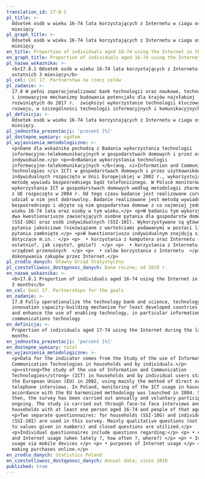 ```yaml
---
translation_id: 17-8-1
pl_title: >-
  Odsetek osób w wieku 16-74 lata korzystających z Internetu w ciagu ostatnich 3
  miesięcy
pl_graph_title: >-
  Odsetek osób w wieku 16-74 lata korzystających z Internetu w ciagu ostatnich 3
  miesięcy
en_title: Proportion of individuals aged 16-74 using the Internet in the last 3 months
en_graph_title: Proportion of individuals aged 16-74 using the Internet in the last 3 months
pl_nazwa_wskaznika: >-
  <b>17.8.1 Odsetek osób w wieku 16-74 lata korzystających z Internetu w ciagu
  ostatnich 3 miesięcy</b>
pl_cel: Cel 17. Partnerstwa na rzecz celów
pl_zadanie: >-
  17.8 W pełni zoperacjonalizować bank technologii oraz naukowe, technologiczne
  i innowacyjne mechanizmy budowania potencjału dla krajów najsłabiej
  rozwiniętych do 2017 r.  zwiększyć wykorzystanie technologii kluczowych dla
  rozwoju, w szczególności technologii informacyjnych i komunikacyjnych
pl_definicja: >-
  Odsetek osób w wieku 16-74 lata korzystających z Internetu w ciagu ostatnich 3
  miesięcy.
pl_jednostka_prezentacji: 'procent [%]'
pl_dostepne_wymiary: ogółem
pl_wyjasnienia_metodologiczne: >-
  <p>Dane dla wskaźnika pochodzą z Badania wykorzystania technologii
  informacyjno-telekomunikacyjnych w gospodarstwach domowych i przez osoby
  indywidualne.</p> <p><b>Badanie wykorzystania technologii
  informacyjno-telekomunikacyjnych </b>(ang. <i>Information and Communication
  Technologies </i> ICT) w gospodarstwach domowych i przez użytkowników
  indywidualnych rozpoczęto w Unii Europejskiej w 2002 r., wykorzystując głównie
  metodę wywiadu bezpośredniego bądź telefonicznego. W Polsce monitorowanie
  wykorzystania ICT w gospodarstwach domowych według metodologii zharmonizowanej
  z UE rozpoczęto w 2004 r. Od tego czasu badanie jest realizowane corocznie, a
  udział w nim jest dobrowolny. Badanie realizowane jest metodą wywiadu
  bezpośredniego i objęte są nim gospodarstwa domowe z co najmniej jedną osobą w
  wieku 16-74 lata oraz osoby w tym wieku.</p> <p>W badaniu tym wykorzystuje się
  dwa kwestionariusze zawierających osobne pytania dla gospodarstw domowych
  (SSI-10G) oraz osób indywidualnych (SSI-10I). Wykorzystywane są głównie
  pytania jakościowe (niezwiązane z wartościami podawanymi w postaci liczb) oraz
  pytania zamknięte.</p> <p>W kwestionariuszu indywidualnym znajdują się pytania
  dotyczące m.in.: </p> <p>  • korzystania z komputera oraz Internetu (kiedy
  ostatnio?, jak często?, gdzie?)  </p> <p>  • korzystania z Internetu za pomocą
  urządzeń przenośnych  </p> <p>  • celów korzystania z Internetu  </p> <p>  •
  dokonywania zakupów przez Internet.</p>
pl_zrodlo_danych: Główny Urząd Statystyczny
pl_czestotliwosc_dostępnosc_danych: Dane roczne; od 2010 r.
en_nazwa_wskaznika: >-
  <b>17.8.1 Proportion of individuals aged 16-74 using the Internet in the last
  3 months</b>
en_cel: Goal 17. Partnerships for the goals
en_zadanie: >-
  17.8 Fully operationalize the technology bank and science, technology and
  innovation capacity-building mechanism for least developed countries by 2017
  and enhance the use of enabling technology, in particular information and
  communications technology
en_definicja: >-
  Proportion of individuals aged 17-74 using the Internet during the last 3
  months.
en_jednostka_prezentacji: 'percent [%]'
en_dostepne_wymiary: total
en_wyjasnienia_metodologiczne: >-
  <p>Data for the indicator comes from the Study of the use of Information and
  Communication Technologies in households and by individuals.</p>
  <p><strong>The study of the use of Information and Communication
  Technologies</strong> (ICT) in households and by individual users started in
  the European Union (EU) in 2002, using mainly the method of direct or
  telephone interviews. In Poland, monitoring of the ICT usage in households in
  accordance with the EU harmonized methodology was launched in 2004. Since
  then, the survey has been carried out annually and voluntary participation is
  ongoing. The study is carried out through face-to face interviews and includes
  households with at least one person aged 16-74 and people of that age.</p>
  <p>Two separate questionnaires: for households (SSI-10G) and individuals:
  (SSI-10I) are used in this survey. Mainly qualitative questions (not related
  to values given in numbers) and closed questions are utilized.</p>
  <p>Individual questionnaires include questions regarding:</p> <p> • computer
  and Internet usage (when lately ?, how often ?, where?) </p> <p> • Internet
  usage via mobile devices </p> <p> • purposes of Internet usage </p> <p> •
  making purchases online.</p>
en_zrodlo_danych: Statistics Poland
en_czestotliwosc_dostępnosc_danych: Annual data; since 2010
published: true
---
```

